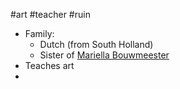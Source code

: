 #art #teacher #ruin 

- Family:
	- Dutch (from South Holland)
	- Sister of [Mariella Bouwmeester](Mariella%20Bouwmeester.md)
- Teaches art
- 